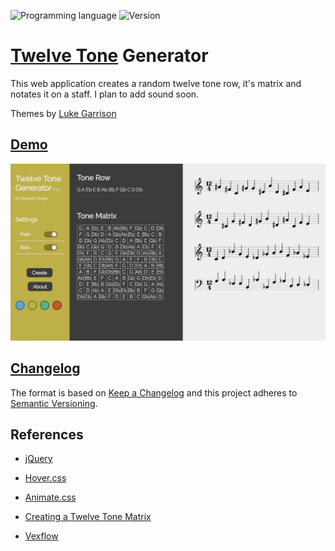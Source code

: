 ![Programming language](https://img.shields.io/badge/Language-Javascript-black.svg)
![Version](https://img.shields.io/badge/Version-1.4.2-blue.svg?style=flat)

# [Twelve Tone](https://en.wikipedia.org/wiki/Twelve-tone_technique#Tone_row) Generator
This web application creates a random twelve tone row, it's matrix and notates it on a staff. I plan to add sound soon.

Themes by [Luke Garrison](https://github.com/lag0215)

## [Demo](http://manuelvargas.me/Twelve-Tone-Generator/)

![ttg](screenshot.png)



## [Changelog](https://github.com/ManuelVargas1251/Twelve-Tone-Generator/blob/master/changelog.md)
The format is based on [Keep a Changelog](http://keepachangelog.com/)
and this project adheres to [Semantic Versioning](http://semver.org/).

## References 

* [jQuery](https://jquery.com/)

* [Hover.css](http://ianlunn.github.io/Hover/)

* [Animate.css](https://daneden.github.io/animate.css/)

* [Creating a Twelve Tone Matrix](http://unitus.org/FULL/12tone.pdf)

* [Vexflow](https://github.com/0xfe/vexflow)